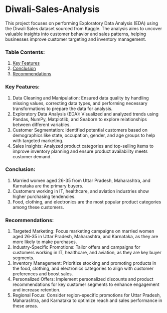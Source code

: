 # Diwali-Sales-Analysis

This project focuses on performing Exploratory Data Analysis (EDA) using the Diwali Sales dataset sourced from Kaggle. The analysis aims to uncover valuable insights into customer behavior and sales patterns, helping businesses improve customer targeting and inventory management.

### Table Contents:

1. [Key Features](#key-features)
2. [Conclusion](#conclusion)
3. [Recommendations](#recommendations)

### Key Features:

1. Data Cleaning and Manipulation: Ensured data quality by handling missing values, correcting data types, and performing necessary transformations to prepare the data for analysis.
2. Exploratory Data Analysis (EDA): Visualized and analyzed trends using Pandas, NumPy, Matplotlib, and Seaborn to explore relationships between different variables.
3. Customer Segmentation: Identified potential customers based on demographics like state, occupation, gender, and age groups to help with targeted marketing.
4. Sales Insights: Analyzed product categories and top-selling items to improve inventory planning and ensure product availability meets customer demand.

### Conclusion:

1. Married women aged 26-35 from Uttar Pradesh, Maharashtra, and Karnataka are the primary buyers.
2. Customers working in IT, healthcare, and aviation industries show higher purchasing tendencies.
3. Food, clothing, and electronics are the most popular product categories among these customers.

### Recommendations:

1. Targeted Marketing: Focus marketing campaigns on married women aged 26-35 in Uttar Pradesh, Maharashtra, and Karnataka, as they are more likely to make purchases.
2. Industry-Specific Promotions: Tailor offers and campaigns for customers working in IT, healthcare, and aviation, as they are key buyer segments.
3. Inventory Management: Prioritize stocking and promoting products in the food, clothing, and electronics categories to align with customer preferences and boost sales.
4. Personalized Offers: Implement personalized discounts and product recommendations for key customer segments to enhance engagement and increase retention.
5. Regional Focus: Consider region-specific promotions for Uttar Pradesh, Maharashtra, and Karnataka to optimize reach and sales performance in these areas.
